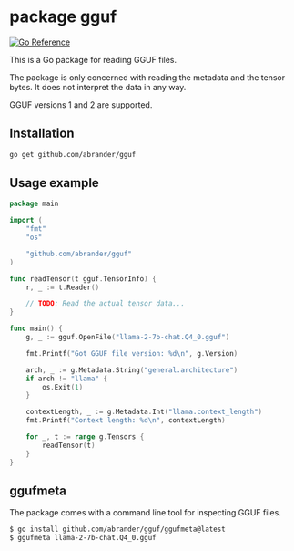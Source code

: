 # package gguf

[![Go Reference](https://pkg.go.dev/badge/github.com/abrander/gguf.svg)](https://pkg.go.dev/github.com/abrander/gguf)

This is a Go package for reading GGUF files.

The package is only concerned with reading the metadata and the tensor bytes. It
does not interpret the data in any way.

GGUF versions 1 and 2 are supported.

## Installation

```bash
go get github.com/abrander/gguf
```

## Usage example

```go
package main

import (
	"fmt"
	"os"

	"github.com/abrander/gguf"
)

func readTensor(t gguf.TensorInfo) {
	r, _ := t.Reader()

	// TODO: Read the actual tensor data...
}

func main() {
	g, _ := gguf.OpenFile("llama-2-7b-chat.Q4_0.gguf")

    fmt.Printf("Got GGUF file version: %d\n", g.Version)

	arch, _ := g.Metadata.String("general.architecture")
	if arch != "llama" {
		os.Exit(1)
	}

	contextLength, _ := g.Metadata.Int("llama.context_length")
	fmt.Printf("Context length: %d\n", contextLength)

	for _, t := range g.Tensors {
		readTensor(t)
	}
}
```

## ggufmeta

The package comes with a command line tool for inspecting GGUF files.

```bash
$ go install github.com/abrander/gguf/ggufmeta@latest
$ ggufmeta llama-2-7b-chat.Q4_0.gguf
```
